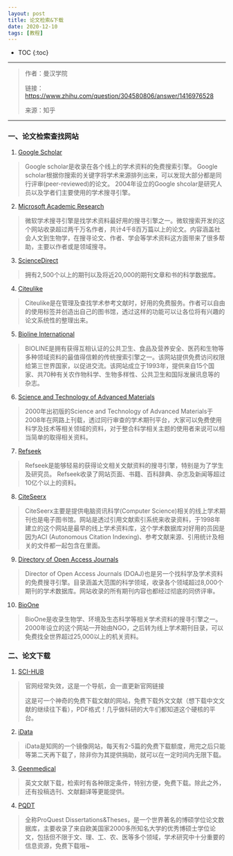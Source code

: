 ```yaml
---
layout: post
title: 论文检索&下载
date: 2020-12-10
tags: [教程]
---
```


* TOC
{:toc}

---

>作者：曼汉学院
>
>链接：https://www.zhihu.com/question/304580806/answer/1416976528
>
>来源：知乎

---

### 一、论文检索查找网站
1. [Google Scholar](http://scholar.google.com)
>Google scholar是收录在各个线上的学术资料的免费搜索引擎。 Google scholar根据你搜索的关键字将学术来源排列出来，可以发现大部分都是同行评审(peer-reviewed)的论文。 2004年设立的Google shcolar是研究人员以及学者们主要使用的学术搜寻引擎。

2. [Microsoft Academic Research](http://academic.research.microsoft.com/)
>微软学术搜寻引擎是找学术资料最好用的搜寻引擎之一。微软搜索开发的这个网站收录超过两千万名作者，共计4千8百万篇以上的论文。内容涵盖社会人文到生物学，在搜寻论文、作者、学会等学术资料这方面带来了很多帮助，主要以作者或是领域搜寻。

3. [ScienceDirect](http://www.sciencedirect.com/)
>拥有2,500个以上的期刊以及将近20,000的期刊文章和书的科学数据库。

4. [Citeulike](http://www.citeulike.org/)
>Citeulike是在管理及查找学术参考文献时，好用的免费服务。作者可以自由的使用标签并创造出自己的图书馆，透过这样的功能可以让各位将有兴趣的论文系统性的整理出来。

5. [Bioline International](http://www.bioline.org.br/)
>BIOLINE是拥有获得互相认证的公共卫生、食品及营养安全、医药和生物等多种领域资料的最值得信赖的传统搜索引擎之一。该网站提供免费访问权限给第三世界国家，以促进交流。该网站成立于1993年，提供来自15个国家、共70种有关农作物科学、生物多样性、公共卫生和国际发展讯息等的杂志。

6. [Science and Technology of Advanced Materials](http://iopscience.iop.org/1468-6996/)
>2000年出初版的Science and Technology of Advanced Materials于2008年在网路上刊载，透过同行审查的学术期刊平台，大家可以免费使用科学及技术等相关领域的资料，对于整合科学相关主题的使用者来说可以相当简单的取得相关资料。

7. [Refseek](http://www.refseek.com/)
>Refseek是能够轻易的获得论文相关文献资料的搜寻引擎，特别是为了学生及研究员。 Refseek收录了网站页面、书籍、百科辞典、杂志及新闻等超过10亿个​​以上的资料。

8. [CiteSeerx](http://citeseerx.ist.psu.edu)
>CiteSeerx主要是提供电脑资讯科学(Computer Science)相关的线上学术期刊也是电子图书馆。网站是透过引用文献索引系统来收录资料，于1998年建立的这个网站是最早的线上学术资料库，这个学术数据库对好用的员因是因为ACI (Autonomous Citation Indexing)、参考文献来源、引用统计及相关的文件都一起包含在里面。

9. [Directory of Open Access Journals](http://www.doaj.org/)
>Director of Open Access Journals (DOAJ)也是另一个找科学及学术资料的免费搜寻引擎。目录涵盖大范围的科学领域，收录各个领域超过8,000个期刊的学术数据库。网站收录的所有期刊内容也都经过彻底的同侪评审。

10. [BioOne](http://www.bioone.org/)
>BioOne是收录生物学、环境及生态科学等相关学术资料的搜寻引擎之一。 2000年设立的这个网站一开始由NGO，之后转为线上学术期刊目录，可以免费找全世界超过25,000以上的机关资料。

### 二、论文下载
1. [SCI-HUB](http://tool.yovisun.com/scihub)
>官网经常失效，这是一个导航，会一直更新官网链接
>
>这是可一个神奇的免费下载文献的网站，免费下载外文文献（想下载中文文献的继续往下看），PDF格式！几乎做科研的大牛们都知道这个硬核的平台。

2. [iData](http://www.cn-ki.net/)
>iData是知网的一个镜像网站，每天有2-5篇的免费下载额度，用完之后只能等第二天再下载了，除非你为其提供捐助，就可以在一定时间内无限下载。

3. [Geenmedical](https://www.geenmedical.com/login?url=%2F)
>英文文献下载，检索时有各种限定条件，特别方便，免费下载。除此之外，还有投稿选刊、文献翻译等更能提供。

4. [PQDT](https://pqdtopen.proquest.com/search.html)
>全称ProQuest Dissertations&Theses，是一个世界著名的博硕学位论文数据库，主要收录了来自欧美国家2000多所知名大学的优秀博硕士学位论文，包括但不限于文、理、工、农、医等多个领域，学术研究中十分重要的信息资源，免费下载哦~